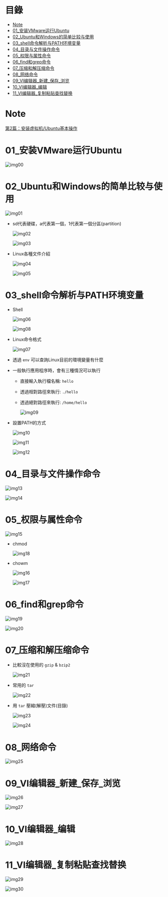 # 目錄

- [Note](#0)
- [01_安装VMware运行Ubuntu](#1)
- [02_Ubuntu和Windows的简单比较与使用](#2)
- [03_shell命令解析与PATH环境变量](#3)
- [04_目录与文件操作命令](#4)
- [05_权限与属性命令](#5)
- [06_find和grep命令](#6)
- [07_压缩和解压缩命令](#7)
- [08_网络命令](#8)
- [09_VI编辑器_新建_保存_浏览](#9)
- [10_VI编辑器_编辑](#10)
- [11_VI编辑器_复制粘贴查找替换](#11)

<h1 id="0">Note</h1>

[第2篇：安装虚拟机/Ubuntu基本操作](https://www.100ask.net/detail/p_63018801e4b050af23abff16/6?product_id=p_63018801e4b050af23abff16)

<h1 id="1">01_安装VMware运行Ubuntu</h1>

![img00](./QuickStart_2/img00.PNG)

<h1 id="2">02_Ubuntu和Windows的简单比较与使用</h1>

![img01](./QuickStart_2/img01.PNG)

- sd代表硬碟，a代表第一個，1代表第一個分區(partition)

    ![img02](./QuickStart_2/img02.PNG)

    ![img03](./QuickStart_2/img03.PNG)

- Linux各種文件介紹

    ![img04](./QuickStart_2/img04.PNG)

    ![img05](./QuickStart_2/img05.PNG)

<h1 id="3">03_shell命令解析与PATH环境变量</h1>

- Shell

    ![img06](./QuickStart_2/img06.PNG)

    ![img08](./QuickStart_2/img08.PNG)

- Linux命令格式

    ![img07](./QuickStart_2/img07.PNG)

- 透過 `env` 可以查詢Linux目前的環境變量有什麼

- 一般執行應用程序時，會有三種情況可以執行
  - 直接輸入執行檔名稱: `hello`
  - 透過相對路徑來執行: `./hello`
  - 透過絕對路徑來執行: `/home/hello`

    ![img09](./QuickStart_2/img09.PNG)

- 設置PATH的方式

    ![img10](./QuickStart_2/img10.PNG)

    ![img11](./QuickStart_2/img11.PNG)

    ![img12](./QuickStart_2/img12.PNG)

<h1 id="4">04_目录与文件操作命令</h1>

![img13](./QuickStart_2/img13.PNG)

![img14](./QuickStart_2/img14.PNG)

<h1 id="5">05_权限与属性命令</h1>

![img15](./QuickStart_2/img15.PNG)

- chmod

    ![img18](./QuickStart_2/img18.PNG)

- chowm

    ![img16](./QuickStart_2/img16.PNG)

    ![img17](./QuickStart_2/img17.PNG)

<h1 id="6">06_find和grep命令</h1>

![img19](./QuickStart_2/img19.PNG)

![img20](./QuickStart_2/img20.PNG)

<h1 id="7">07_压缩和解压缩命令</h1>

- 比較沒在使用的 `gzip` & `bzip2`

    ![img21](./QuickStart_2/img21.PNG)

- 常用的 `tar`

    ![img22](./QuickStart_2/img22.PNG)

- 用 `tar` 壓縮(解壓)文件(目錄)

    ![img23](./QuickStart_2/img23.PNG)

    ![img24](./QuickStart_2/img24.PNG)

<h1 id="8">08_网络命令</h1>

![img25](./QuickStart_2/img25.PNG)

<h1 id="9">09_VI编辑器_新建_保存_浏览</h1>

![img26](./QuickStart_2/img26.PNG)

![img27](./QuickStart_2/img27.PNG)

<h1 id="10">10_VI编辑器_编辑</h1>

![img28](./QuickStart_2/img28.PNG)

<h1 id="11">11_VI编辑器_复制粘贴查找替换</h1>

![img29](./QuickStart_2/img29.PNG)

![img30](./QuickStart_2/img30.PNG)
